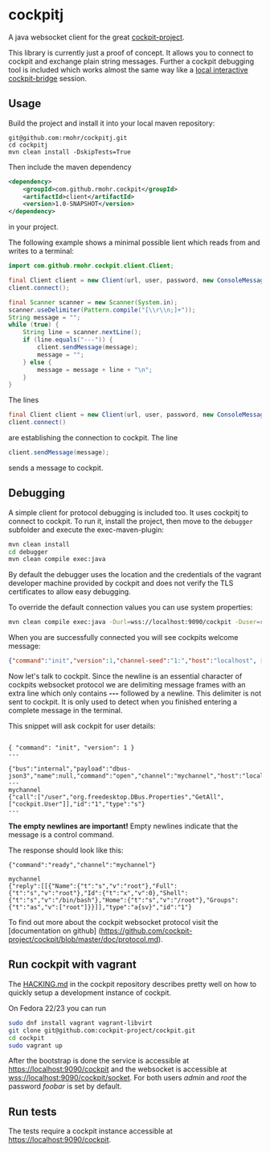 cockpitj
========

A java websocket client for the great [cockpit-project](http://cockpit-project.org/).

This library is currently just a proof of concept. It allows you to connect to cockpit and exchange plain string 
messages. Further a cockpit debugging tool is included which works almost the same way like a [local interactive cockpit-bridge](http://stef.thewalter.net/protocol-for-web-access-to-system-apis.html) session.

Usage
-----

Build the project and install it into your local maven repository:

```
git@github.com:rmohr/cockpitj.git
cd cockpitj
mvn clean install -DskipTests=True
```

Then include the maven dependency

```xml
<dependency>
    <groupId>com.github.rmohr.cockpit</groupId>
    <artifactId>client</artifactId>
    <version>1.0-SNAPSHOT</version>
</dependency>
```

in your project.

The following example shows a minimal possible lient which reads from and writes to a terminal:

```java
import com.github.rmohr.cockpit.client.Client;

final Client client = new Client(url, user, password, new ConsoleMessageHandler());
client.connect();

final Scanner scanner = new Scanner(System.in);
scanner.useDelimiter(Pattern.compile("[\\r\\n;]+"));
String message = "";
while (true) {
    String line = scanner.nextLine();
    if (line.equals("---")) {
        client.sendMessage(message);
        message = "";
    } else {
        message = message + line + "\n";
    }
}
```

The lines

```java
final Client client = new Client(url, user, password, new ConsoleMessageHandler());
client.connect()
```

are establishing the connection to cockpit. The line 

```java
client.sendMessage(message);
```

sends a message to cockpit.

Debugging
---------

A simple client for protocol debugging is included too. It uses cockpitj to connect to cockpit.
To run it, install the project, then move to the `debugger` subfolder and execute the exec-maven-plugin:

```bash
mvn clean install
cd debugger
mvn clean compile exec:java
```
By default the debugger uses the location and the credentials of the vagrant developer machine provided by cockpit 
and does not verify the TLS certificates to allow easy debugging.

To override the default connection values you can use system properties:

```bash
mvn clean compile exec:java -Durl=wss://localhost:9090/cockpit -Duser=root -Dpassword=foobar -DcheckCertificates=false
```

When you are successfully connected you will see cockpits welcome message:

```json
{"command":"init","version":1,"channel-seed":"1:","host":"localhost", [...]}
```

Now let's talk to cockpit. Since the newline is an essential character of cockpits websocket 
protocol we are delimiting message frames with an extra line which only contains __---__ followed by a newline. This 
delimiter is not sent to cockpit. It is only used to detect when you finished entering a complete message in the 
terminal.

This snippet will ask cockpit for user details:
```

{ "command": "init", "version": 1 }
---

{"bus":"internal","payload":"dbus-json3","name":null,"command":"open","channel":"mychannel","host":"localhost"}
---
mychannel
{"call":["/user","org.freedesktop.DBus.Properties","GetAll",["cockpit.User"]],"id":"1","type":"s"}
---
```

__The empty newlines are important!__ Empty newlines indicate that the message is a control command.

The response should look like this:

```
{"command":"ready","channel":"mychannel"}

mychannel
{"reply":[[{"Name":{"t":"s","v":"root"},"Full":{"t":"s","v":"root"},"Id":{"t":"x","v":0},"Shell":{"t":"s","v":"/bin/bash"},"Home":{"t":"s","v":"/root"},"Groups":{"t":"as","v":["root"]}}]],"type":"a{sv}","id":"1"}
```

To find out more about the cockpit websocket protocol visit the [documentation on github]
(https://github.com/cockpit-project/cockpit/blob/master/doc/protocol.md).

Run cockpit with vagrant
------------------------
The [HACKING.md](https://github.com/cockpit-project/cockpit/blob/master/HACKING.md) in the cockpit repository describes pretty well on how to quickly setup a development instance of cockpit.

On Fedora 22/23 you can run

```bash
sudo dnf install vagrant vagrant-libvirt
git clone git@github.com:cockpit-project/cockpit.git
cd cockpit
sudo vagrant up
```
After the bootstrap is done the service is accessible at [https://localhost:9090/cockpit](https://localhost:9090/cockpit) and the websocket is accessible at [wss://localhost:9090/cockpit/socket](https://localhost:9090/cockpit/socket). For both users _admin_ and _root_ the password _foobar_ is set by default.

Run tests
---------

The tests require a cockpit instance accessible at [https://localhost:9090/cockpit](https://localhost:9090/cockpit). 
